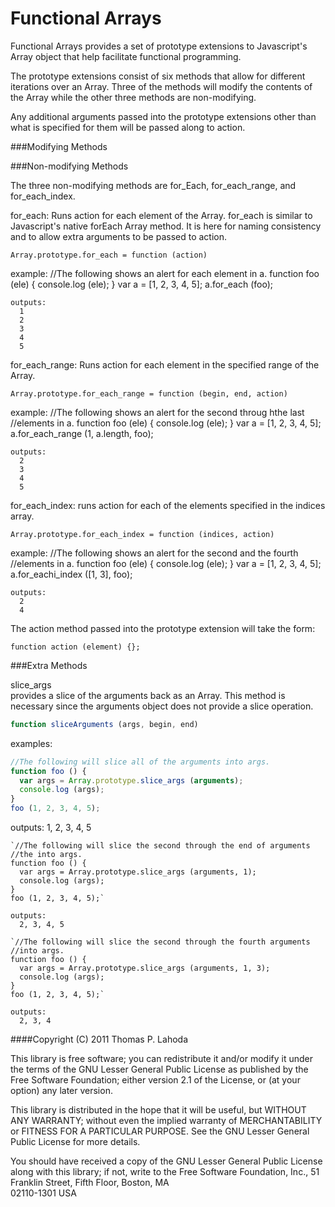 Functional Arrays
=================

Functional Arrays provides a set of prototype extensions to Javascript's
Array object that help facilitate functional programming.

The prototype extensions consist of six methods that allow for different
iterations over an Array. Three of the methods will modify the contents
of the Array while the other three methods are non-modifying. 

Any additional arguments passed into the prototype extensions other than
what is specified for them will be passed along to action.

###Modifying Methods

###Non-modifying Methods

The three non-modifying methods are for_Each, for_each_range, and
for_each_index.

for_each:
    Runs action for each element of the Array. for_each is similar to
  Javascript's native forEach Array method. It is here for naming
  consistency and to allow extra arguments to be passed to action.

    Array.prototype.for_each = function (action)

  example:
    //The following shows an alert for each element in a.
    function foo (ele) {
      console.log (ele);
    }
    var a = [1, 2, 3, 4, 5];
    a.for_each (foo);

    outputs:
      1
      2
      3
      4
      5


for_each_range:
    Runs action for each element in the specified range of the
  Array.

    Array.prototype.for_each_range = function (begin, end, action)

  example:
    //The following shows an alert for the second throug hthe last 
    //elements in a.
    function foo (ele) {
      console.log (ele);
    }
    var a = [1, 2, 3, 4, 5];
    a.for_each_range (1, a.length, foo);

    outputs:
      2
      3
      4
      5


for_each_index:
    runs action for each of the elements specified in the
  indices array.

    Array.prototype.for_each_index = function (indices, action)

  example:
    //The following shows an alert for the second and the fourth
    //elements in a.
    function foo (ele) {
      console.log (ele);
    }
    var a = [1, 2, 3, 4, 5];
    a.for_eachi_index ([1, 3], foo);

    outputs:
      2
      4


The action method passed into the prototype extension will take the form:

    function action (element) {};


###Extra Methods

slice_args  
  provides a slice of the arguments back as an Array. This method is
necessary since the arguments object does not provide a slice operation.

```javascript
function sliceArguments (args, begin, end)
```

examples:  
```javascript
//The following will slice all of the arguments into args.  
function foo () {  
  var args = Array.prototype.slice_args (arguments);  
  console.log (args);  
}  
foo (1, 2, 3, 4, 5);  
```

outputs:
  1, 2, 3, 4, 5

    `//The following will slice the second through the end of arguments 
    //the into args.
    function foo () {
      var args = Array.prototype.slice_args (arguments, 1);
      console.log (args);
    }
    foo (1, 2, 3, 4, 5);`

    outputs:
      2, 3, 4, 5

    `//The following will slice the second through the fourth arguments
    //into args.
    function foo () {
      var args = Array.prototype.slice_args (arguments, 1, 3);
      console.log (args);
    }
    foo (1, 2, 3, 4, 5);`

    outputs:
      2, 3, 4


####Copyright (C) 2011 Thomas P. Lahoda

This library is free software; you can redistribute it and/or
modify it under the terms of the GNU Lesser General Public
License as published by the Free Software Foundation; either
version 2.1 of the License, or (at your option) any later version.

This library is distributed in the hope that it will be useful,
but WITHOUT ANY WARRANTY; without even the implied warranty of
MERCHANTABILITY or FITNESS FOR A PARTICULAR PURPOSE.  See the GNU
Lesser General Public License for more details.

You should have received a copy of the GNU Lesser General Public
License along with this library; if not, write to the Free Software
Foundation, Inc., 51 Franklin Street, Fifth Floor, Boston, MA  
02110-1301  USA

